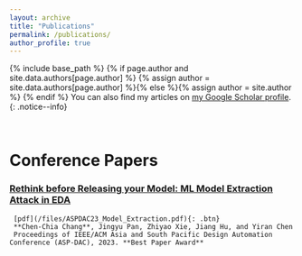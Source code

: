 ```yaml
---
layout: archive
title: "Publications"
permalink: /publications/
author_profile: true
---
```


{% include base_path %}
{% if page.author and site.data.authors[page.author] %}
  {% assign author = site.data.authors[page.author] %}{% else %}{% assign author = site.author %}
{% endif %}
You can also find my articles on <a href="{{author.googlescholar}}">my Google Scholar profile</a>.
{: .notice--info}

<!---
{% for post in site.publications reversed %}
  {% include archive-single.html %}
{% endfor %}
-->

<br>

Conference Papers
======

### [Rethink before Releasing your Model: ML Model Extraction Attack in EDA](https://dl.acm.org/doi/abs/10.1145/3566097.3567896)
     [pdf](/files/ASPDAC23_Model_Extraction.pdf){: .btn} 
     **Chen-Chia Chang**, Jingyu Pan, Zhiyao Xie, Jiang Hu, and Yiran Chen
     Proceedings of IEEE/ACM Asia and South Pacific Design Automation Conference (ASP-DAC), 2023. **Best Paper Award**
